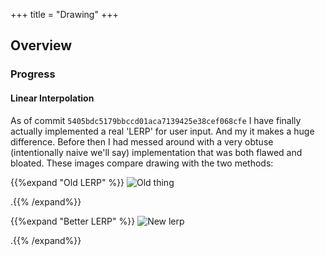 +++
title = "Drawing"
+++

## Overview

### Progress

#### Linear Interpolation

As of commit `5405bdc5179bbccd01aca7139425e38cef068cfe` I have finally actually implemented a real 'LERP' for user input. And my it makes a huge difference. Before then I had messed around with a very obtuse (intentionally naive we'll say) implementation that was both flawed and bloated. These images compare drawing with the two methods:

{{%expand "Old LERP" %}}
![Old thing](/static/img/old_lerp.png)

.{{% /expand%}}

{{%expand "Better LERP" %}}
![New lerp](/static/img/new_lerp.png)

.{{% /expand%}}